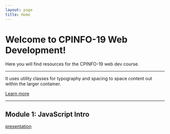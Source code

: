 ```yaml
---
layout: page
title: Home
---
```


<div class="jumbotron">
  <h1 class="display-3">Welcome to CPINFO-19 Web Development!</h1>
  <p class="lead">Here you will find resources for the CPINFO-19 web dev course.</p>
  <hr class="my-4">
  <p>It uses utility classes for typography and spacing to space content out within the larger container.</p>
  <p class="lead">
    <a class="btn btn-primary btn-lg" href="#" role="button">Learn more</a>
  </p>
</div>

<hr class="my-4">

## Module 1: JavaScript Intro

[presentation]('welcome.html')

